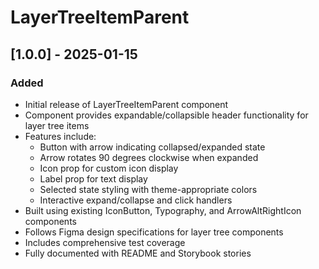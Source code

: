 # LayerTreeItemParent

## [1.0.0] - 2025-01-15

### Added
- Initial release of LayerTreeItemParent component
- Component provides expandable/collapsible header functionality for layer tree items
- Features include:
  - Button with arrow indicating collapsed/expanded state
  - Arrow rotates 90 degrees clockwise when expanded
  - Icon prop for custom icon display
  - Label prop for text display
  - Selected state styling with theme-appropriate colors
  - Interactive expand/collapse and click handlers
- Built using existing IconButton, Typography, and ArrowAltRightIcon components
- Follows Figma design specifications for layer tree components
- Includes comprehensive test coverage
- Fully documented with README and Storybook stories
